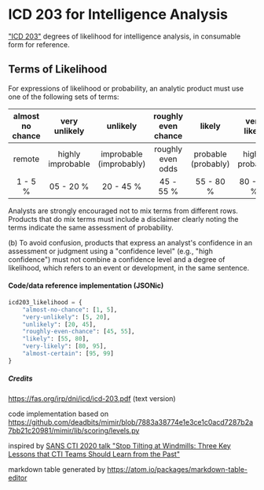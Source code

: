 # ICD 203 for Intelligence Analysis
["ICD 203"](https://www.dni.gov/files/documents/ICD/ICD%20203%20Analytic%20Standards.pdf) degrees of likelihood for intelligence analysis, in consumable form for reference.


## Terms of Likelihood

For expressions of likelihood or probability, an analytic product must use one of the following sets of terms:

|  almost no chance   |  very unlikely   |  unlikely   |  roughly even chance   |  likely   |  very likely   |  almost certain(ly)   |
| :---: | :---: | :---: | :---: | :---: | :---: | :---: |
|  remote   |  highly improbable   |  improbable (improbably)   |  roughly even odds   |  probable (probably)   |  highly probable   |  nearly certain   |
|  1 - 5 %   |  05 - 20 %   |  20 - 45 %   |  45 - 55 %   |  55 - 80 %   |  80 - 95 %   |  95 - 99 %   |

Analysts are strongly encouraged not to mix terms from different rows. Products that do mix terms must include a disclaimer clearly noting the terms indicate the same assessment of probability.

(b) To avoid confusion, products that express an analyst's confidence in an assessment or judgment using a "confidence level" (e.g., "high confidence") must not combine a confidence level and a degree of likelihood, which refers to an event or development, in the same sentence.

#### Code/data reference implementation (JSONic)

```python
icd203_likelihood = {
    "almost-no-chance": [1, 5],
    "very-unlikely": [5, 20],
    "unlikely": [20, 45],
    "roughly-even-chance": [45, 55],
    "likely": [55, 80],
    "very-likely": [80, 95],
    "almost-certain": [95, 99]
}
```

##### Credits
https://fas.org/irp/dni/icd/icd-203.pdf (text version)

code implementation based on https://github.com/deadbits/mimir/blob/7883a38774e1e3ce1c0acd7287b2a7bb21c20981/mimir/lib/scoring/levels.py

inspired by [SANS CTI 2020 talk "Stop Tilting at Windmills: Three Key Lessons that CTI Teams Should Learn from the Past"](https://www.sans.org/cyber-security-summit/archives/file/summit_archive_1579635728.pdf)

markdown table generated by https://atom.io/packages/markdown-table-editor
